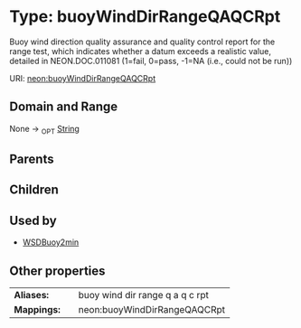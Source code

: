 
# Type: buoyWindDirRangeQAQCRpt


Buoy wind direction quality assurance and quality control report for the range test, which indicates whether a datum exceeds a realistic value, detailed in NEON.DOC.011081 (1=fail, 0=pass, -1=NA (i.e., could not be run))

URI: [neon:buoyWindDirRangeQAQCRpt](https://data.neonscience.org/buoyWindDirRangeQAQCRpt)


## Domain and Range

None ->  <sub>OPT</sub> [String](types/String.md)

## Parents


## Children


## Used by

 * [WSDBuoy2min](WSDBuoy2min.md)

## Other properties

|  |  |  |
| --- | --- | --- |
| **Aliases:** | | buoy wind dir range q a q c rpt |
| **Mappings:** | | neon:buoyWindDirRangeQAQCRpt |

